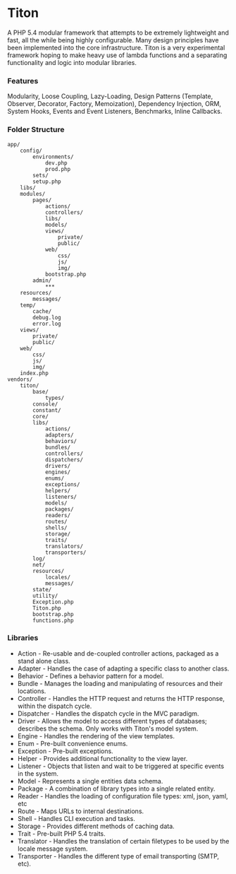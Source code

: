 # Titon #

A PHP 5.4 modular framework that attempts to be extremely lightweight and fast, all the while being highly configurable. Many design principles have been implemented into the core infrastructure. Titon is a very experimental framework hoping to make heavy use of lambda functions and a separating functionality and logic into modular libraries.

### Features ###

Modularity, Loose Coupling, Lazy-Loading, Design Patterns (Template, Observer, Decorator, Factory, Memoization), Dependency Injection, ORM, System Hooks, Events and Event Listeners, Benchmarks, Inline Callbacks.

### Folder Structure ###

	app/
		config/
			environments/
				dev.php
				prod.php
			sets/
			setup.php
		libs/
		modules/
			pages/
				actions/
				controllers/
				libs/
				models/
				views/
					private/
					public/
				web/
					css/
					js/
					img/
				bootstrap.php
			admin/
				***
		resources/
			messages/
		temp/
			cache/
			debug.log
			error.log
		views/
			private/
			public/
		web/
			css/
			js/
			img/
		index.php
	vendors/
		titon/
			base/
				types/
			console/
			constant/
			core/
			libs/
				actions/
				adapters/
				behaviors/
				bundles/
				controllers/
				dispatchers/
				drivers/
				engines/
				enums/
				exceptions/
				helpers/
				listeners/
				models/
				packages/
				readers/
				routes/
				shells/
				storage/
				traits/
				translators/
				transporters/
			log/
			net/
			resources/
				locales/
				messages/
			state/
			utility/
			Exception.php
			Titon.php
			bootstrap.php
			functions.php

### Libraries ###

* Action - Re-usable and de-coupled controller actions, packaged as a stand alone class.
* Adapter - Handles the case of adapting a specific class to another class.
* Behavior - Defines a behavior pattern for a model.
* Bundle - Manages the loading and manipulating of resources and their locations.
* Controller - Handles the HTTP request and returns the HTTP response, within the dispatch cycle.
* Dispatcher - Handles the dispatch cycle in the MVC paradigm.
* Driver - Allows the model to access different types of databases; describes the schema. Only works with Titon's model system.
* Engine - Handles the rendering of the view templates.
* Enum - Pre-built convenience enums.
* Exception - Pre-built exceptions.
* Helper - Provides additional functionality to the view layer.
* Listener - Objects that listen and wait to be triggered at specific events in the system.
* Model - Represents a single entities data schema.
* Package - A combination of library types into a single related entity.
* Reader - Handles the loading of configuration file types: xml, json, yaml, etc
* Route - Maps URLs to internal destinations.
* Shell - Handles CLI execution and tasks.
* Storage - Provides different methods of caching data.
* Trait - Pre-built PHP 5.4 traits.
* Translator - Handles the translation of certain filetypes to be used by the locale message system.
* Transporter - Handles the different type of email transporting (SMTP, etc).